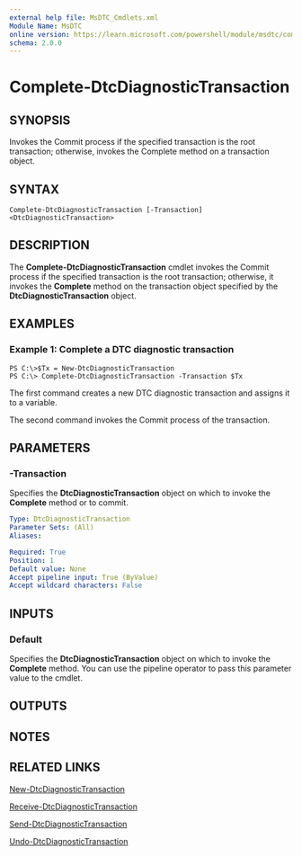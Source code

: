 ```yaml
---
external help file: MsDTC_Cmdlets.xml
Module Name: MsDTC
online version: https://learn.microsoft.com/powershell/module/msdtc/complete-dtcdiagnostictransaction?view=windowsserver2012-ps&wt.mc_id=ps-gethelp
schema: 2.0.0
---
```


# Complete-DtcDiagnosticTransaction

## SYNOPSIS
Invokes the Commit process if the specified transaction is the root transaction; otherwise, invokes the Complete method on a transaction object.

## SYNTAX

```
Complete-DtcDiagnosticTransaction [-Transaction] <DtcDiagnosticTransaction>
```

## DESCRIPTION
The **Complete-DtcDiagnosticTransaction** cmdlet invokes the Commit process if the specified transaction is the root transaction; otherwise, it invokes the **Complete** method on the transaction object specified by the **DtcDiagnosticTransaction** object.

## EXAMPLES

### Example 1: Complete a DTC diagnostic transaction
```
PS C:\>$Tx = New-DtcDiagnosticTransaction
PS C:\> Complete-DtcDiagnosticTransaction -Transaction $Tx
```

The first command creates a new DTC diagnostic transaction and assigns it to a variable.

The second command invokes the Commit process of the transaction.

## PARAMETERS

### -Transaction
Specifies the **DtcDiagnosticTransaction** object on which to invoke the **Complete** method or to commit.

```yaml
Type: DtcDiagnosticTransaction
Parameter Sets: (All)
Aliases: 

Required: True
Position: 1
Default value: None
Accept pipeline input: True (ByValue)
Accept wildcard characters: False
```

## INPUTS

### Default
Specifies the **DtcDiagnosticTransaction** object on which to invoke the **Complete** method.
You can use the pipeline operator to pass this parameter value to the cmdlet.

## OUTPUTS

## NOTES

## RELATED LINKS

[New-DtcDiagnosticTransaction](./New-DtcDiagnosticTransaction.md)

[Receive-DtcDiagnosticTransaction](./Receive-DtcDiagnosticTransaction.md)

[Send-DtcDiagnosticTransaction](./Send-DtcDiagnosticTransaction.md)

[Undo-DtcDiagnosticTransaction](./Undo-DtcDiagnosticTransaction.md)

